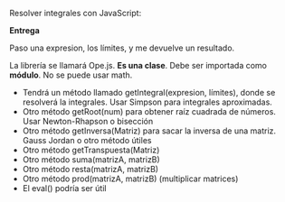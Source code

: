 Resolver integrales con JavaScript:

**Entrega**

Paso una expresion, los límites, y me devuelve un resultado.

La librería se llamará Ope.js. **Es una clase**. Debe ser importada como **módulo**. No se puede usar math.

- Tendrá un método llamado getIntegral(expresion, límites), donde se resolverá la integrales. Usar Simpson para integrales aproximadas.
- Otro método getRoot(num) para obtener raíz cuadrada de números. Usar Newton-Rhapson o bisección
- Otro método getInversa(Matriz) para sacar la inversa de una matriz. Gauss Jordan o otro método útiles
- Otro método getTranspuesta(Matriz)
- Otro método suma(matrizA, matrizB)
- Otro método resta(matrizA, matrizB)
- Otro método prod(matrizA, matrizB) (multiplicar matrices)
- El eval() podría ser útil
